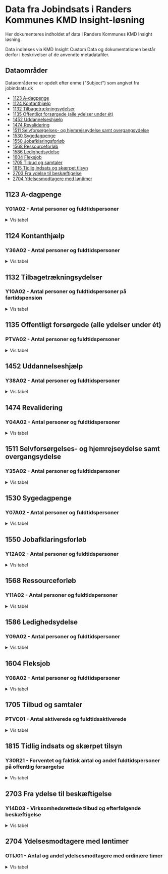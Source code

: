 # Data fra Jobindsats i Randers Kommunes KMD Insight-løsning
Her dokumenteres indholdet af data i Randers Kommunes KMD Insight løsning.

Data indlæses via KMD Insight Custom Data og dokumentationen består derfor i beskrivelser af de anvendte metadatafiler.

## Dataområder
Dataområderne er opdelt efter enme ("Subject") som angivet fra jobindsats.dk

* [1123 A-dagpenge](#adag)
* [1124 Kontanthjælp](#kon)
* [1132 Tilbagetrækningsydelser](#til)
* [1135 Offentligt forsørgede (alle ydelser under ét)](#aof)
* [1452 Uddannelseshjælp](#udh)
* [1474 Revalidering](#rev)
* [1511 Selvforsørgelses- og hjemrejseydelse samt overgangsydelse](#sel)
* [1530 Sygedagpenge](#syg)
* [1550 Jobafklaringsforløb](#jobaf)
* [1568 Ressourceforløb](#res)
* [1586 Ledighedsydelse](#led)
* [1604 Fleksjob](#fle)
* [1705 Tilbud og samtaler](#til)
* [1815 Tidlig indsats og skærpet tilsyn](#skt)
* [2703	Fra ydelse til beskæftigelse](#fra)
* [2704 Ydelsesmodtagere med løntimer](#yde)




## <a id="adag"></a> 1123 A-dagpenge
### Y01A02 - Antal personer og fuldtidspersoner
<details>
<summary>Vis tabel</summary>

|TekniskNavn                  |EgetNavn|
|-----------------------------|--------|
|Dato1                        |Periode dagpenge|
|Numerisk1                    |Periode |
|Numerisk2                    |Antal personer|
|Numerisk3                    |Antal fuldtidspersoner|
|Numerisk4                    |Fuldtidspersoner i pct. af arbejdsstyrken 16-66 år|
|Numerisk5                    |Fuldtidspersoner i pct. af befolkningen 16-66 år|
|Tekst1                       |Område  |
|Tekst2                       |Køn     |
|Tekst3                       |Alder   |
|Tekst4                       |Herkomst|
</details>

## <a id="kon"></a> 1124 Kontanthjælp
### Y36A02 - Antal personer og fuldtidspersoner
<details>
<summary>Vis tabel</summary>

|TekniskNavn                  |EgetNavn|
|-----------------------------|--------|
|Dato1                        |Periode kontanthjælp|
|Numerisk1                    |Periode |
|Numerisk2                    |Antal personer|
|Numerisk3                    |Antal fuldtidspersoner|
|Numerisk4                    |Fuldtidspersoner i pct. af arbejdsstyrken 16-66 år|
|Numerisk5                    |Fuldtidspersoner i pct. af befolkningen 16-66 år|
|Tekst1                       |Område  |
|Tekst2                       |Køn     |
|Tekst3                       |Herkomst|
|Tekst4                       |Visitationskategori|
</details>

## <a id="til"></a> 1132 Tilbagetrækningsydelser
### Y10A02 - Antal personer og fuldtidspersoner på førtidspension
<details>
<summary>Vis tabel</summary>

|TekniskNavn                  |EgetNavn|
|-----------------------------|--------|
|Dato1                        |Periode tilbagetrækningsydelser|
|Numerisk1                    |Periode |
|Numerisk2                    |Antal personer|
|Numerisk3                    |Antal fuldtidspersoner|
|Numerisk4                    |Fuldtidspersoner i pct. af arbejdsstyrken 16-66 år|
|Numerisk5                    |Fuldtidspersoner i pct. af befolkningen 16-66 år|
|Tekst1                       |Område  |
|Tekst2                       |Køn     |
|Tekst3                       |Herkomst|

</details>

## <a id="aof"></a> 1135 Offentligt forsørgede (alle ydelser under ét)
### PTVA02 - Antal personer og fuldtidspersoner
<details>
<summary>Vis tabel</summary>

|TekniskNavn                  |EgetNavn|
|-----------------------------|--------|
|Dato1                        |Periode offentligt forsørgede|
|Numerisk1                    |Periode |
|Numerisk2                    |Antal personer|
|Numerisk3                    |Antal fuldtidspersoner|
|Numerisk4                    |Fuldtidspersoner i pct. af arbejdsstyrken 16-66 år|
|Numerisk5                    |Fuldtidspersoner i pct. af befolkningen 16-66 år|
|Tekst1                       |Område  |
|Tekst2                       |Ydelsesgrupper|
|Tekst3                       |Køn     |
</details>

## <a id="udh"></a> 1452 Uddannelseshjælp
### Y38A02 - Antal personer og fuldtidspersoner
<details>
<summary>Vis tabel</summary>
|TekniskNavn                  |EgetNavn|
|-----------------------------|--------|
|Dato1                        |Periode uddannelseshjælp|
|Numerisk1                    |Periode |
|Numerisk2                    |Antal personer|
|Numerisk3                    |Antal fuldtidspersoner|
|Numerisk4                    |Fuldtidspersoner i pct. af arbejdsstyrken 16-66 år|
|Numerisk5                    |Fuldtidspersoner i pct. af befolkningen 16-66 år|
|Tekst1                       |Område  |
|Tekst2                       |Køn     |
|Tekst3                       |Herkomst|
|Tekst4                       |Visitationskategori|

</details>

## <d id="rev"></a>1474 Revalidering
### Y04A02 - Antal personer og fuldtidspersoner
<details>
<summary>Vis tabel</summary>

|TekniskNavn                  |EgetNavn|
|-----------------------------|--------|
|Dato1                        |Periode revalidering|
|Numerisk1                    |Periode |
|Numerisk2                    |Antal personer|
|Numerisk3                    |Antal fuldtidspersoner|
|Numerisk4                    |Fuldtidspersoner i pct. af arbejdsstyrken 16-66 år|
|Numerisk5                    |Fuldtidspersoner i pct. af befolkningen 16-66 år|
|Tekst1                       |Område  |
|Tekst2                       |Køn     |
|Tekst3                       |Herkomst|
</details>

## <d id="sel"></a>1511 Selvforsørgelses- og hjemrejseydelse samt overgangsydelse
### Y35A02 - Antal personer og fuldtidspersoner
<details>
<summary>Vis tabel</summary>

|TekniskNavn                  |EgetNavn|
|-----------------------------|--------|
|Dato1                        |Periode SHO|
|Numerisk1                    |Periode |
|Numerisk2                    |Antal personer|
|Numerisk3                    |Antal fuldtidspersoner|
|Numerisk4                    |Fuldtidspersoner i pct. af arbejdsstyrken 16-66 år|
|Numerisk5                    |Fuldtidspersoner i pct. af befolkningen 16-66 år|
|Tekst1                       |Område  |
|Tekst2                       |Køn     |
|Tekst3                       |Herkomst|
</details>


## <d id="syg"></a>1530 Sygedagpenge
### Y07A02 - Antal personer og fuldtidspersoner
<details>
<summary>Vis tabel</summary>

|TekniskNavn                  |EgetNavn|
|-----------------------------|--------|
|Dato1                        |Periode sygdagpenge|
|Numerisk1                    |Periode |
|Numerisk2                    |Antal personer|
|Numerisk3                    |Antal fuldtidspersoner|
|Numerisk4                    |Fuldtidspersoner i pct. af arbejdsstyrken 16-66 år|
|Numerisk5                    |Fuldtidspersoner i pct. af befolkningen 16-66 år|
|Tekst1                       |Område  |
|Tekst2                       |Køn     |
|Tekst3                       |Herkomst|
|Tekst4                       |Status før sygedagpenge|
</details>


## <d id="jobaf"></a>1550 Jobafklaringsforløb
### Y12A02 - Antal personer og fuldtidspersoner
<details>
<summary>Vis tabel</summary>

|TekniskNavn                  |EgetNavn|
|-----------------------------|--------|
|Dato1                        |Periode jobafklaringsforløb|
|Numerisk1                    |Periode |
|Numerisk2                    |Antal personer|
|Numerisk3                    |Antal fuldtidspersoner|
|Numerisk4                    |Fuldtidspersoner i pct. af arbejdsstyrken 16-66 år|
|Numerisk5                    |Fuldtidspersoner i pct. af befolkningen 16-66 år|
|Tekst1                       |Område  |
|Tekst2                       |Køn     |
|Tekst3                       |Herkomst|
</details>

## <d id="res"></a>1568 Ressourceforløb
### Y11A02 - Antal personer og fuldtidspersoner
<details>
<summary>Vis tabel</summary>

|TekniskNavn                  |EgetNavn|
|-----------------------------|--------|
|Dato1                        |Periode ressourceforløb|
|Numerisk1                    |Periode |
|Numerisk2                    |Antal personer|
|Numerisk3                    |Antal fuldtidspersoner|
|Numerisk4                    |Fuldtidspersoner i pct. af arbejdsstyrken 16-66 år|
|Numerisk5                    |Fuldtidspersoner i pct. af befolkningen 16-66 år|
|Tekst1                       |Område  |
|Tekst2                       |Køn     |
|Tekst3                       |Herkomst|

</details>

## <d id="led"></a>1586 Ledighedsydelse
### Y09A02 - Antal personer og fuldtidspersoner
<details>
<summary>Vis tabel</summary>

|TekniskNavn                  |EgetNavn|
|-----------------------------|--------|
|Dato1                        |Periode ledighedsydelse|
|Numerisk1                    |Periode |
|Numerisk2                    |Antal personer|
|Numerisk3                    |Antal fuldtidspersoner|
|Numerisk4                    |Fuldtidspersoner i pct. af arbejdsstyrken 16-66 år|
|Numerisk5                    |Fuldtidspersoner i pct. af befolkningen 16-66 år|
|Tekst1                       |Område  |
|Tekst2                       |Køn     |
|Tekst3                       |Herkomst|
</details>

## <d id="fle"></a>1604 Fleksjob
### Y08A02 - Antal personer og fuldtidspersoner
<details>
<summary>Vis tabel</summary>

|TekniskNavn                  |EgetNavn|
|-----------------------------|--------|
|Dato1                        |Periode fleksjob|
|Numerisk1                    |Periode |
|Numerisk2                    |Antal personer|
|Numerisk3                    |Antal fuldtidspersoner|
|Numerisk4                    |Fuldtidspersoner i pct. af arbejdsstyrken 16-66 år|
|Numerisk5                    |Fuldtidspersoner i pct. af befolkningen 16-66 år|
|Tekst1                       |Område  |
|Tekst2                       |Køn     |
|Tekst3                       |Herkomst|
</details>

## <a id="til"></a> 1705 Tilbud og samtaler
### PTVC01 - Antal aktiverede og fuldtidsaktiverede
<details>
<summary>Vis tabel</summary>

|TekniskNavn                  |EgetNavn|
|-----------------------------|--------|
|Dato1                        |Periode tilbud og samtaler|
|Numerisk1                    |Periode |
|Numerisk2                    |Antal aktiverede|
|Numerisk3                    |Antal fuldtidsaktiverede|
|Numerisk4                    |Fuldtidsaktiverede i pct. af arbejdsstyrken 16-66 år|
|Tekst1                       |Område  |
|Tekst2                       |Ydelsesgrupper|
</details>

## <a id="skr"></a>1815 Tidlig indsats og skærpet tilsyn
### Y30R21 - Forventet og faktisk antal og andel fuldtidspersoner på offentlig forsørgelse
<details>
<summary>Vis tabel</summary>

|TekniskNavn                  |EgetNavn|
|-----------------------------|--------|
|Dato1                        |Periode jobindsats|
|Numerisk1                    |Periode |
|Numerisk2                    |Forventet antal|
|Numerisk3                    |Faktisk antal|
|Numerisk4                    |Forskel mellem forventet og faktisk antal|
|Numerisk5                    |Forventet andel (pct.)|
|Numerisk6                    |Faktisk andel (pct.)|
|Numerisk7                    |Forskel mellem forventet og faktisk andel (pct. point)|
|Numerisk8                    |Placering på benchmarkranglisten|
|Tekst1                       |Area    |
|Tekst2                       |Ydelsesgrupper|

</details>

## <a id="fra"></a> 2703 Fra ydelse til beskæftigelse
### Y14D03 - Virksomhedsrettede tilbud og efterfølgende beskæftigelse
<details>
<summary>Vis tabel</summary>

|TekniskNavn                  |EgetNavn|
|-----------------------------|--------|
|Dato1                        |Periode ydelse til job|
|Numerisk1                    |Periode |
|Numerisk2                    |Antal afsluttede forløb|
|Numerisk3                    |Efterfølgende beskæftigelse: I samme virksomhed|
|Numerisk4                    |Efterfølgende beskæftigelse: I anden virksomhed i samme branche|
|Numerisk5                    |Efterfølgende beskæftigelse: I anden virksomhed i anden branche|
|Numerisk6                    |Efterfølgende beskæftigelse: Ingen beskæftigelse|
|Numerisk7                    |Gennemsnitlig beskæftigelsesgrad|
|Tekst1                       |Område  |
|Tekst2                       |Ydelsesgrupper|
|Tekst3                       |Virksomhedsrettede tilbud|
|Tekst4                       |Målgruppe|
</details>


## <a id="yde"></a> 2704 Ydelsesmodtagere med løntimer
### OTIJ01 - Antal og andel ydelsesmodtagere med ordinære timer
<details>
<summary>Vis tabel</summary>

|TekniskNavn                  |EgetNavn|
|-----------------------------|--------|
|Dato1                        |Periode ydelsesmodtagere|
|Numerisk1                    |Periode |
|Numerisk2                    |Antal personer i alt|
|Numerisk3                    |Antal personer med ordinære timer|
|Numerisk4                    |Andel personer med ordinære timer|
|Numerisk5                    |Gennemsnitligt timetal pr person med ordinære timer|
|Numerisk6                    |Gennemsnitligt antal ordinære timer pr. måned|
|Tekst1                       |Område  |
|Tekst2                       |Ydelsesgrupper|
|Tekst3                       |Målgruppe|
</details>
















